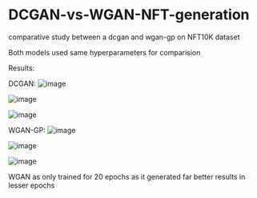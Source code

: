 # DCGAN-vs-WGAN-NFT-generation
comparative study between a dcgan and wgan-gp on NFT10K dataset

Both models used same hyperparameters for comparision

Results:

DCGAN:
![image](https://github.com/Zardian18/DCGAN-vs-WGAN-NFT-generation/assets/106113538/121b6318-ed5c-40a6-a820-2f16157cef54)

![image](https://github.com/Zardian18/DCGAN-vs-WGAN-NFT-generation/assets/106113538/9a735fc1-8760-4787-b6e6-81b28667469e)

![image](https://github.com/Zardian18/DCGAN-vs-WGAN-NFT-generation/assets/106113538/b4e05ab3-b403-42b6-bd07-527a79288ee0)

WGAN-GP:
![image](https://github.com/Zardian18/DCGAN-vs-WGAN-NFT-generation/assets/106113538/e79026df-bf37-491b-8093-3c7faaea5fd5)

![image](https://github.com/Zardian18/DCGAN-vs-WGAN-NFT-generation/assets/106113538/0181b5f9-fac3-451d-b25c-8986d89eeafe)

![image](https://github.com/Zardian18/DCGAN-vs-WGAN-NFT-generation/assets/106113538/33d0a18e-6052-44ca-b789-80b35a253ead)

WGAN as only trained for 20 epochs as it generated far better results in lesser epochs

